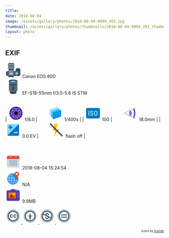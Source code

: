 ```yaml
---
title: ‎
date: 2018-08-04
image: /assets/gallery/photos/2018-08-04-9999_203.jpg
thumbnail: /assets/gallery/photos/thumbnails/2018-08-04-9999_203_thumbnail.jpg
layout: photo
---
```

<style>
  div.container {
    width: 100% !important;
    max-width: none !important;
  }
  img.main-img {
    height: auto !important;
    max-width: 100% !important;
    max-height: 100vh !important;
  }
  img.exif {
    width: 50px;
    height: 50px;
  }
</style>

## EXIF
<img src='/assets/images/icons/camera.png' class='exif'> Canon EOS 80D  
<img src='/assets/images/icons/lens.png' class='exif'> EF-S18-55mm f/3.5-5.6 IS STM
<br><br>

| <img src='/assets/images/icons/aperture.png' class='exif'> f/8.0 | &emsp;&emsp;<img src='/assets/images/icons/shutter-speed.png' class='exif'> 1/400s |
| <img src='/assets/images/icons/iso.png' class='exif'> 100 | &emsp;&emsp;<img src='/assets/images/icons/focal-length.png' class='exif'> 18.0mm |
| <img src='/assets/images/icons/exposure.png' class='exif'> 0.0 EV | &emsp;&emsp;<img src='/assets/images/icons/flash-off.png' class='exif'> flash off |

<br><br>
<img src='/assets/images/icons/calendar.png' class='exif'> 2018-08-04 15:24:54  
<img src='/assets/images/icons/location.png' class='exif'> N/A  
<img src='/assets/images/icons/image.png' class='exif'> 9.9MB

<a href='https://creativecommons.org/licenses/by-nc-nd/2.0/' class='no-underline'>
  <img src='/assets/images/icons/ccl/cc.png' class='exif'>
  <img src='/assets/images/icons/ccl/by.png' class='exif'>
  <img src='/assets/images/icons/ccl/nc.png' class='exif'>
  <img src='/assets/images/icons/ccl/nd.png' class='exif'>
</a>

<span style='float: right; font-size: 0.6rem'>icons by <a target="_blank" href="https://icons8.com">Icons8</a></span>
<br>